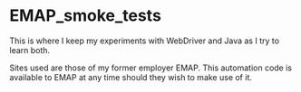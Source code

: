 EMAP_smoke_tests
================

This is where I keep my experiments with WebDriver and Java as I try to learn both.

Sites used are those of my former employer EMAP.
This automation code is available to EMAP at any time should they wish to make use of it.
